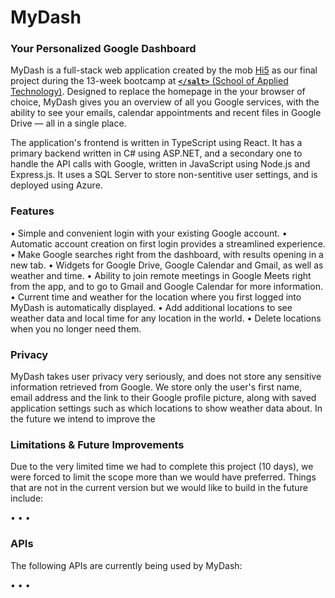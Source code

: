 # MyDash

### Your Personalized Google Dashboard

MyDash is a full-stack web application created by the mob [Hi5](https://github.com/Salt-Hi5/) as our final project during the 13-week bootcamp at [**`</salt>`** (School of Applied Technology)](https://www.linkedin.com/company/applied-technology-stockholm/mycompany/). Designed to replace the homepage in the your browser of choice, MyDash gives you an overview of all you Google services, with the ability to see your emails, calendar appointments and recent files in Google Drive — all in a single place.

The application's frontend is written in TypeScript using React. It has a primary backend written in C# using ASP.NET, and a secondary one to handle the API calls with Google, written in JavaScript using Node.js and Express.js. It uses a SQL Server to store non-sentitive user settings, and is deployed using Azure.

<!-- Check out MyDash today at https://salmon-island-036fee403.2.azurestaticapps.net -->

### Features

• Simple and convenient login with your existing Google account.
• Automatic account creation on first login provides a streamlined experience.
• Make Google searches right from the dashboard, with results opening in a new tab.
• Widgets for Google Drive, Google Calendar and Gmail, as well as weather and time.
• Ability to join remote meetings in Google Meets right from the app, and to go to Gmail and Google Calendar for more information.
• Current time and weather for the location where you first logged into MyDash is automatically displayed.
• Add additional locations to see weather data and local time for any location in the world.
• Delete locations when you no longer need them.

### Privacy

MyDash takes user privacy very seriously, and does not store any sensitive information retrieved from Google. We store only the user's first name, email address and the link to their Google profile picture, along with saved application settings such as which locations to show weather data about. In the future we intend to improve the 

### Limitations & Future Improvements

Due to the very limited time we had to complete this project (10 days), we were forced to limit the scope more than we would have preferred. Things that are not in the current version but we would like to build in the future include:

• 
• 
• 

### APIs

The following APIs are currently being used by MyDash:

• 
• 
• 
